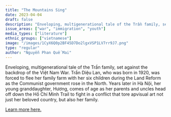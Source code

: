 ```yaml
---
title: "The Mountains Sing"
date: 2023-04-04
draft: false
description: "Enveloping, multigenerational tale of the Trần family, set against the backdrop of the Việt Nam War. Trần Diệu Lan, who was born in 1920, was forced to flee her family farm with her six children during the Land Reform as the Communist government rose in the North. Years later in Hà Nội, her young granddaughter, Hương, comes of age as her parents and uncles head off down the Hồ Chí Minh Trail to fight in a conflict that tore apvisual art not just her beloved country, but also her family."
issue_areas: ["war", "immigration", "youth"]
media_types: ["literature"]
ethnic_groups: ["vietnamese"]
image: "/images/1CyX6Q0p2BF45D7Do2lgxVSP1LV7rr9J7.png"
type: "regular"
author: "Nguyễn Phan Quế Mai"
---
```


Enveloping, multigenerational tale of the Trần family, set against the backdrop of the Việt Nam War. Trần Diệu Lan, who was born in 1920, was forced to flee her family farm with her six children during the Land Reform as the Communist government rose in the North. Years later in Hà Nội, her young granddaughter, Hương, comes of age as her parents and uncles head off down the Hồ Chí Minh Trail to fight in a conflict that tore apvisual art not just her beloved country, but also her family.

[Learn more here.](https://drive.google.com/file/d/1U_PFPQ0r9Lbx-0fWEzmMU0e58Nz8Iqmz/view?usp=sharing)
